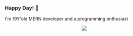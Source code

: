 ### Happy Day! 👋
I'm 19Y'old MERN developer and a programming enthusiast

<!-- **Languages, Frameworks, Tools, Cloud**<br>
[![My languages](https://skillicons.dev/icons?i=js,ts,c,cpp,java,bash,py)](https://skillicons.dev)<br>


[![My Frameworks](https://skillicons.dev/icons?i=react,next,tailwind,express,discordjs,prisma)](https://skillicons.dev)<br>


[![My Databases](https://skillicons.dev/icons?i=mongo,mysql,postgres,redis)](https://skillicons.dev)<br>


[![My Tools](https://skillicons.dev/icons?i=neovim,git,docker,linux,nginx)](https://skillicons.dev)<br>


[![My Cloud](https://skillicons.dev/icons?i=aws,gcp,cloudflare,netlify,vercel)](https://skillicons.dev)<br> -->

<p align="center">
  <a href="https://skillicons.dev">
    <img src="https://skillicons.dev/icons?i=git,kubernetes,docker,c,vim" />
  </a>
</p>
